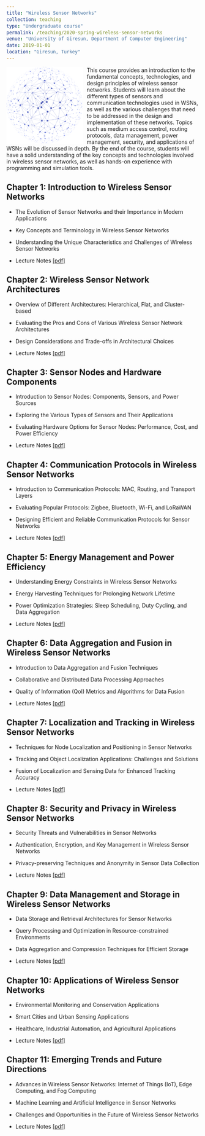 ```yaml
---
title: "Wireless Sensor Networks"
collection: teaching
type: "Undergraduate course"
permalink: /teaching/2020-spring-wireless-sensor-networks
venue: "University of Giresun, Department of Computer Engineering"
date: 2019-01-01
location: "Giresun, Turkey"
---
```


<img align="left" width="200" alt="wireless sensor network" src="/images/teaching/wireless-sensor-network-course.png" style="float: left; margin-right: 10px;"> This course provides an introduction to the fundamental concepts, technologies, and design principles of wireless sensor networks. Students will learn about the different types of sensors and communication technologies used in WSNs, as well as the various challenges that need to be addressed in the design and implementation of these networks. Topics such as medium access control, routing protocols, data management, power management, security, and applications of WSNs will be discussed in depth. By the end of the course, students will have a solid understanding of the key concepts and technologies involved in wireless sensor networks, as well as hands-on experience with programming and simulation tools.

Chapter 1: Introduction to Wireless Sensor Networks
-----

* The Evolution of Sensor Networks and their Importance in Modern Applications
* Key Concepts and Terminology in Wireless Sensor Networks
* Understanding the Unique Characteristics and Challenges of Wireless Sensor Networks

* Lecture Notes <a href="http://sercankulcu.github.io/files/wsn/Chapter_01_Introduction_to_WSN.pdf">[pdf]</a>

Chapter 2: Wireless Sensor Network Architectures
-----

* Overview of Different Architectures: Hierarchical, Flat, and Cluster-based
* Evaluating the Pros and Cons of Various Wireless Sensor Network Architectures
* Design Considerations and Trade-offs in Architectural Choices

* Lecture Notes <a href="http://sercankulcu.github.io/files/wsn/Chapter_02_WSN_Architectures.pdf">[pdf]</a>

Chapter 3: Sensor Nodes and Hardware Components
-----

* Introduction to Sensor Nodes: Components, Sensors, and Power Sources
* Exploring the Various Types of Sensors and Their Applications
* Evaluating Hardware Options for Sensor Nodes: Performance, Cost, and Power Efficiency

* Lecture Notes <a href="http://sercankulcu.github.io/files/wsn/Chapter_03_Sensor_Nodes_and_Hardware_Components.pdf">[pdf]</a>

Chapter 4: Communication Protocols in Wireless Sensor Networks
-----

* Introduction to Communication Protocols: MAC, Routing, and Transport Layers
* Evaluating Popular Protocols: Zigbee, Bluetooth, Wi-Fi, and LoRaWAN
* Designing Efficient and Reliable Communication Protocols for Sensor Networks

* Lecture Notes <a href="http://sercankulcu.github.io/files/wsn/Chapter_04_Communication_Protocols.pdf">[pdf]</a>

Chapter 5: Energy Management and Power Efficiency
-----

* Understanding Energy Constraints in Wireless Sensor Networks
* Energy Harvesting Techniques for Prolonging Network Lifetime
* Power Optimization Strategies: Sleep Scheduling, Duty Cycling, and Data Aggregation

* Lecture Notes <a href="http://sercankulcu.github.io/files/wsn/Chapter_05_Energy_Management_and_Power_Efficiency.pdf">[pdf]</a>

Chapter 6: Data Aggregation and Fusion in Wireless Sensor Networks
-----

* Introduction to Data Aggregation and Fusion Techniques
* Collaborative and Distributed Data Processing Approaches
* Quality of Information (QoI) Metrics and Algorithms for Data Fusion

* Lecture Notes <a href="http://sercankulcu.github.io/files/wsn/Chapter_06_Data_Aggregation_and_Fusion.pdf">[pdf]</a>

Chapter 7: Localization and Tracking in Wireless Sensor Networks
-----

* Techniques for Node Localization and Positioning in Sensor Networks
* Tracking and Object Localization Applications: Challenges and Solutions
* Fusion of Localization and Sensing Data for Enhanced Tracking Accuracy

* Lecture Notes <a href="http://sercankulcu.github.io/files/wsn/Chapter_07_Localization_and_Tracking.pdf">[pdf]</a>

Chapter 8: Security and Privacy in Wireless Sensor Networks
-----

* Security Threats and Vulnerabilities in Sensor Networks
* Authentication, Encryption, and Key Management in Wireless Sensor Networks
* Privacy-preserving Techniques and Anonymity in Sensor Data Collection

* Lecture Notes <a href="http://sercankulcu.github.io/files/wsn/Chapter_08_Security_and_Privacy.pdf">[pdf]</a>

Chapter 9: Data Management and Storage in Wireless Sensor Networks
-----

* Data Storage and Retrieval Architectures for Sensor Networks
* Query Processing and Optimization in Resource-constrained Environments
* Data Aggregation and Compression Techniques for Efficient Storage

* Lecture Notes <a href="http://sercankulcu.github.io/files/wsn/Chapter_09_Data_Management_and_Storage.pdf">[pdf]</a>

Chapter 10: Applications of Wireless Sensor Networks
-----

* Environmental Monitoring and Conservation Applications
* Smart Cities and Urban Sensing Applications
* Healthcare, Industrial Automation, and Agricultural Applications

* Lecture Notes <a href="http://sercankulcu.github.io/files/wsn/Chapter_10_Applications.pdf">[pdf]</a>

Chapter 11: Emerging Trends and Future Directions
-----

* Advances in Wireless Sensor Networks: Internet of Things (IoT), Edge Computing, and Fog Computing
* Machine Learning and Artificial Intelligence in Sensor Networks
* Challenges and Opportunities in the Future of Wireless Sensor Networks

* Lecture Notes <a href="http://sercankulcu.github.io/files/wsn/Chapter_11_Emerging_Trends_and_Future_Directions.pdf">[pdf]</a>
